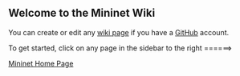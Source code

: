Welcome to the Mininet Wiki
---------------------------
You can create or edit any [wiki page](wiki/_pages) if you have a [GitHub](https://github.com) account.

To get started, click on any page in the sidebar to the right ======>

[Mininet Home Page](http://mininet.github.com)